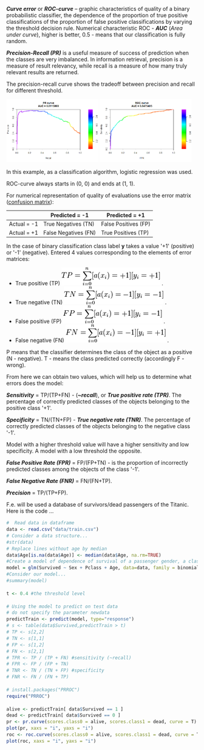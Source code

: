 _**Curve error**_ or _**ROC-curve**_ – graphic characteristics of quality of a binary probabilistic classifier, the dependence of the proportion of true positive classifications of the proportion of false positive classifications by varying the threshold decision rule. Numerical characteristic ROC - _**AUC**_ (_Area under curve_), higher is better, 0.5 - means that our classification is fully random.

_**Precision-Recall (PR)**_ is a useful measure of success of prediction when the classes are very imbalanced. In information retrieval, precision is a measure of result relevancy, while recall is a measure of how many truly relevant results are returned.

The precision-recall curve shows the tradeoff between precision and recall for different threshold.

<img src="images/PR.png" width=48%/> <img src="images/ROC.png" width=48%/>

In this example, as a classification algorithm, logistic regression was used.

ROC-curve always starts in (0, 0) and ends at (1, 1).

For numerical representation of quality of evaluations use the error matrix (<ins>confusion matrix</ins>):

||Predicted = -1|Predicted = +1|
|---|---|---|
|Actual = -1|True Negatives (TN)|False Positives (FP)|
|Actual = +1|False Negatives (FN)|True Positives (TP)|

In the case of binary classification class label **y** takes a value '+1' (positive) or '-1' (negative). Entered 4 values corresponding to the elements of error matrices:

* True positive (TP) ![TP](images/TP.png) .
* True negative (TN) ![TN](images/TN.png) .
* False positive (FP) ![FP](images/FP.png) .
* False negative (FN) ![FN](images/FN.png) .

P means that the classifier determines the class of the object as a positive (N - negative). T - means the class predicted correctly (accordingly F - wrong).

From here we can obtain two values, which will help us to determine what errors does the model:

_**Sensitivity**_ = TP/(TP+FN) - (_**~recall**_), or _**True positive rate (TPR)**_. The percentage of correctly predicted classes of the objects belonging to the positive class '+1'.

_**Specificity**_ = TN/(TN+FP) - _**True negative rate (TNR)**_. The percentage of correctly predicted classes of the objects belonging to the negative class '-1'.

Model with a higher threshold value will have a higher sensitivity and low specificity. A model with a low threshold the opposite.

_**False Positive Rate (FPR)**_ = FP/(FP+TN) - is the proportion of incorrectly predicted classes among the objects of the class '-1'.

_**False Negative Rate (FNR)**_ = FN/(FN+TP).

_**Precision**_ = TP/(TP+FP).

F.e. will be used a database of survivors/dead passengers of the Titanic. Here is the code ...

```R
#  Read data in dataframe
data <- read.csv("data/train.csv")
# Consider a data structure...
#str(data)
# Replace lines without age by median
data$Age[is.na(data$Age)] <- median(data$Age, na.rm=TRUE)
#Create a model of dependence of survival of a passenger gender, a class which he travels and age.
model = glm(Survived ~ Sex + Pclass + Age, data=data, family = binomial) #binomial means that selected 'logistic regression'
#Consider our model...
#summary(model)

t <- 0.4 #the threshold level

# Using the model to predict on test data
# do not specify the parameter newdata
predictTrain <- predict(model, type="response")
# s <- table(data$Survived,predictTrain > t)
# TP <- s[2,2]
# TN <- s[1,1]
# FP <- s[1,2]
# FN <- s[2,1]
# TPR <- TP / (TP + FN) #sensitivity (~recall)
# FPR <- FP / (FP + TN)
# TNR <- TN / (TN + FP) #specificity
# FNR <- FN / (FN + TP)

# install.packages("PRROC")
require("PRROC")

alive <- predictTrain[ data$Survived == 1 ]
dead <- predictTrain[ data$Survived == 0 ]
pr <- pr.curve(scores.class0 = alive, scores.class1 = dead, curve = T)
plot(pr, xaxs = "i", yaxs = "i")
roc <- roc.curve(scores.class0 = alive, scores.class1 = dead, curve = T)
plot(roc, xaxs = "i", yaxs = "i")
```